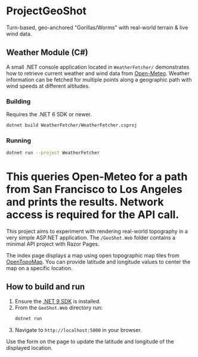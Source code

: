 # ProjectGeoShot
Turn-based, geo-anchored "Gorillas/Worms" with real-world terrain & live wind data.

## Weather Module (C#)
A small .NET console application located in `WeatherFetcher/` demonstrates how to retrieve current weather and wind data from [Open-Meteo](https://open-meteo.com/). Weather information can be fetched for multiple points along a geographic path with wind speeds at different altitudes.

### Building
Requires the .NET 6 SDK or newer.

```bash
dotnet build WeatherFetcher/WeatherFetcher.csproj
```

### Running
```bash
dotnet run --project WeatherFetcher
```
This queries Open-Meteo for a path from San Francisco to Los Angeles and prints the results. Network access is required for the API call.
=======

This project aims to experiment with rendering real-world topography in a very simple ASP.NET application. The `/GeoShot.Web` folder contains a minimal API project with Razor Pages.

The index page displays a map using open topographic map tiles from [OpenTopoMap](https://opentopomap.org). You can provide latitude and longitude values to center the map on a specific location.

## How to build and run

1. Ensure the [.NET 9 SDK](https://dotnet.microsoft.com/download) is installed.
2. From the `GeoShot.Web` directory run:
   ```bash
   dotnet run
   ```
3. Navigate to `http://localhost:5000` in your browser.

Use the form on the page to update the latitude and longitude of the displayed location.
